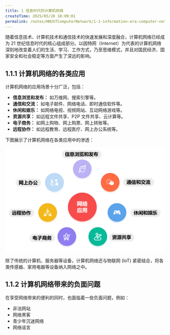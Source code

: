 ```yaml
---
title: 1 信息时代的计算机网络
createTime: 2025/05/28 18:09:01
permalink: /notes/HNUSTComputerNetwork/1-1-information-era-computer-networks/
---
```


随着信息技术、计算机技术和通信技术的快速发展和深度融合，计算机网络已经成为 21 世纪信息时代的核心组成部分。以因特网（Internet）为代表的计算机网络深刻地改变着人们的生活、学习、工作方式，乃至思维模式，并且对国民经济、国家安全和社会稳定等方面产生了深远的影响。

## **1.1.1 计算机网络的各类应用**

计算机网络的应用场景十分广泛，包括：

- **信息浏览和发布：** 如万维网、搜索引擎等。
- **通信和交流：** 如电子邮件、网络电话、即时通信软件等。
- **休闲和娱乐：** 如网络电视、视频网站、互动网络游戏等。
- **资源共享：** 如远程文件共享、P2P 文件共享、云计算等。
- **电子商务：** 如网上购物、网上购票、网上转账等。
- **远程协作：** 如远程教育、远程医疗、网上办公系统等。

下图展示了计算机网络在各类应用中的渗透：

![](1.1%20信息时代的计算机网络_附件/计算机网络在各类应用中的渗透.png)

除了传统的计算机、服务器等设备，计算机网络还与物联网 (IoT) 紧密结合，将各类传感器、家用电器等设备纳入网络之中。

## **1.1.2 计算机网络带来的负面问题**

在享受网络带来的便利的同时，也面临着一些负面问题，例如：

- 非法网站
- 网络黑客
- 青少年沉迷网络
- 网络谣言